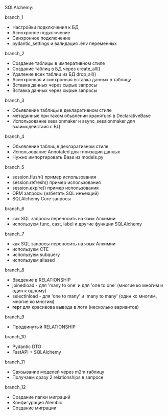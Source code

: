 SQLAlchemy:

branch_1
- Настройки подключения к БД
- Асинхроное подключение
- Синхронное подключение
- pydantic_settings и валидация .env переменных

branch_2
- Создание таблицы в императивном стиле
- Создание таблиц в БД через create_all()
- Удаление всех таблиц из БД drop_all()
- Асинхронная и синхронная вставка данных в таблицу
- Вставка данных через сырые запросы
- Вставка данных через сырые запросы

branch_3
- Обьявление таблицы в декларативном стиле
- метаданные при таком обьвлении храняться в DeclarativeBase
- Использование sessionmaker и async_sessionmaker для взаимодейстаия с БД

branch_4
- Обьявление таблиц в декларативном стиле
- Использование Annotated для типизации данных
- Нужно импортировать Base из models.py

branch_5
- session.flush() пример использования
- session.refresh() пример использования
-  session.expire() пример использования
- ORM запросы (избегать SQL инъекций)
- SQLAlchemy Core запросы 

branch_6
-  как SQL запросы переносить на язык Алхимии
- используем func, cast, label и другие функции SQLAlchemy

branch_7
- как SQL запросы переносить на язык Алхимии
- используем CTE
- используем subquery
- используем aliased

branch_8
- Введение в RELATIONSHIP
- joinedload - для 'many to one' и для 'one to one' (многие ко многим и один к одному)
- selectinload - для 'one to many' и 'many to many' (один ко многим, многие ко многим)
- __repr__ для красивова вывода в логи (несколько вариантов)

branch_9 
- Продвинутый RELATIONSHIP

branch_10
- Pydantic DTO
- FastAPI + SQLAlchemy

branch_11
- Связывание моделей через m2m таблицу
- Получаем сразу 2 relationships в запросе

branch_12
- Создание папки миграций
- Конфигурация Alembic
- Создание миграции